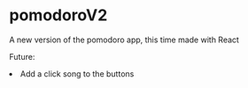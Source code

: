 # pomodoroV2
A new version of the pomodoro app, this time made with React

Future:
<li>Add a click song to the buttons</li>
